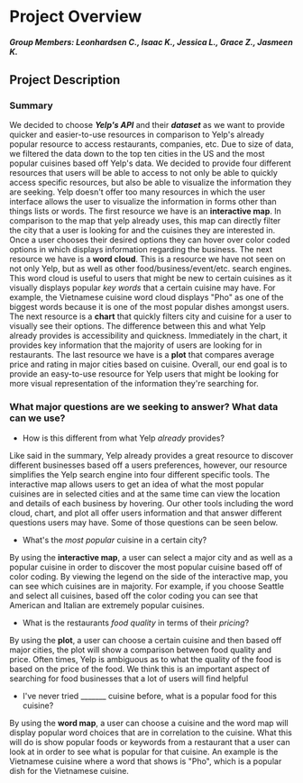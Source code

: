 # **Project Overview**
##### *Group Members: Leonhardsen C., Isaac K., Jessica L., Grace Z., Jasmeen K.*

## Project Description
### Summary
We decided to choose **_Yelp's API_** and their **_dataset_** as we want to provide quicker and easier-to-use resources in comparison to Yelp's already popular resource to access restaurants, companies, etc. Due to size of data, we filtered the data down to the top ten cities in the US and the most popular cuisines based off Yelp's data. We decided to provide four different resources that users will be able to access to not only be able to quickly access specific resources, but also be able to visualize the information they are seeking. Yelp doesn't offer too many resources in which the user interface allows the user to visualize the information in forms other than things lists or words. The first resource we have is an **interactive map**. In comparison to the map that yelp already uses, this map can directly filter the city that a user is looking for and the cuisines they are interested in. Once a user chooses their desired options they can hover over color coded options in which displays information regarding the business. The next resource we have is a **word cloud**. This is a resource we have not seen on not only Yelp, but as well as other food/business/event/etc. search engines. This word cloud is useful to users that might be new to certain cuisines as it visually displays popular _key words_ that a certain cuisine may have. For example, the Vietnamese cuisine word cloud displays "Pho" as one of the biggest words because it is one of the most popular dishes amongst users. The next resource is a **chart** that quickly filters city and cuisine for a user to visually see their options. The difference between this and what Yelp already provides is accessibility and quickness. Immediately in the chart, it provides key information that the majority of users are looking for in restaurants. The last resource we have is a **plot** that compares average price and rating in major cities based on cuisine. Overall, our end goal is to provide an easy-to-use resource for Yelp users that might be looking for more visual representation of the information they're searching for.

### What major questions are we seeking to answer? What data can we use?
* How is this different from what Yelp _already_ provides?

Like said in the summary, Yelp already provides a great resource to discover different businesses based off a users preferences, however, our resource simplifies the Yelp search engine into four different specific tools. The interactive map allows users to get an idea of what the most popular cuisines are in selected cities and at the same time can view the location and details of each business by hovering. Our other tools including the word cloud, chart, and plot all offer users information and that answer different questions users may have. Some of those questions can be seen below.

* What's the _most popular_ cuisine in a certain city?

By using the **interactive map**, a user can select a major city and as well as a popular cuisine in order to discover the most popular cuisine based off of color coding. By viewing the legend on the side of the interactive map, you can see which cuisines are in majority. For example, if you choose Seattle and select all cuisines, based off the color coding you can see that American and Italian are extremely popular cuisines.

* What is the restaurants _food quality_ in terms of their _pricing_?

By using the **plot**, a user can choose a certain cuisine and then based off major cities, the plot will show a comparison between food quality and price. Often times, Yelp is ambiguous as to what the quality of the food is based on the price of the food. We think this is an important aspect of searching for food businesses that a lot of users will find helpful

* I've never tried _______ cuisine before, what is a popular food for this cuisine?

By using the **word map**, a user can choose a cuisine and the word map will display popular word choices that are in correlation to the cuisine. What this will do is show popular foods or keywords from a restaurant that a user can look at in order to see what is popular for that cuisine. An example is the Vietnamese cuisine where a word that shows is "Pho", which is a popular dish for the Vietnamese cuisine.
